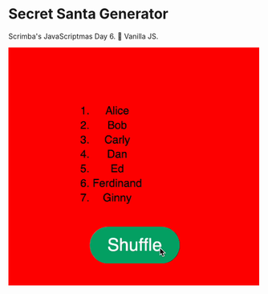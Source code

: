 # Secret Santa Generator

Scrimba's JavaScriptmas Day 6. 🍦 Vanilla JS.

<img src="./xmas-day-6.gif" width="500px" height="auto" alt="gif demo of site" />